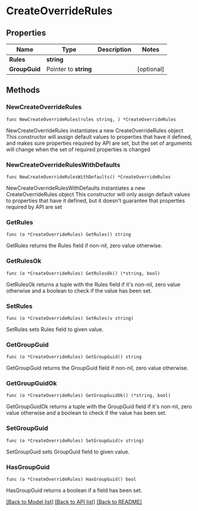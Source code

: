 # CreateOverrideRules

## Properties

Name | Type | Description | Notes
------------ | ------------- | ------------- | -------------
**Rules** | **string** |  | 
**GroupGuid** | Pointer to **string** |  | [optional] 

## Methods

### NewCreateOverrideRules

`func NewCreateOverrideRules(rules string, ) *CreateOverrideRules`

NewCreateOverrideRules instantiates a new CreateOverrideRules object
This constructor will assign default values to properties that have it defined,
and makes sure properties required by API are set, but the set of arguments
will change when the set of required properties is changed

### NewCreateOverrideRulesWithDefaults

`func NewCreateOverrideRulesWithDefaults() *CreateOverrideRules`

NewCreateOverrideRulesWithDefaults instantiates a new CreateOverrideRules object
This constructor will only assign default values to properties that have it defined,
but it doesn't guarantee that properties required by API are set

### GetRules

`func (o *CreateOverrideRules) GetRules() string`

GetRules returns the Rules field if non-nil, zero value otherwise.

### GetRulesOk

`func (o *CreateOverrideRules) GetRulesOk() (*string, bool)`

GetRulesOk returns a tuple with the Rules field if it's non-nil, zero value otherwise
and a boolean to check if the value has been set.

### SetRules

`func (o *CreateOverrideRules) SetRules(v string)`

SetRules sets Rules field to given value.


### GetGroupGuid

`func (o *CreateOverrideRules) GetGroupGuid() string`

GetGroupGuid returns the GroupGuid field if non-nil, zero value otherwise.

### GetGroupGuidOk

`func (o *CreateOverrideRules) GetGroupGuidOk() (*string, bool)`

GetGroupGuidOk returns a tuple with the GroupGuid field if it's non-nil, zero value otherwise
and a boolean to check if the value has been set.

### SetGroupGuid

`func (o *CreateOverrideRules) SetGroupGuid(v string)`

SetGroupGuid sets GroupGuid field to given value.

### HasGroupGuid

`func (o *CreateOverrideRules) HasGroupGuid() bool`

HasGroupGuid returns a boolean if a field has been set.


[[Back to Model list]](../README.md#documentation-for-models) [[Back to API list]](../README.md#documentation-for-api-endpoints) [[Back to README]](../README.md)


